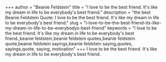 +++
author = "Beanie Feldstein"
title = "I love to be the best friend. It's like my dream in life to be everybody's best friend."
description = "the best Beanie Feldstein Quote: I love to be the best friend. It's like my dream in life to be everybody's best friend."
slug = "i-love-to-be-the-best-friend-its-like-my-dream-in-life-to-be-everybodys-best-friend"
keywords = "I love to be the best friend. It's like my dream in life to be everybody's best friend.,beanie feldstein,beanie feldstein quotes,beanie feldstein quote,beanie feldstein sayings,beanie feldstein saying,quotes, sayings,quote, saying, motivation"
+++
I love to be the best friend. It's like my dream in life to be everybody's best friend.
